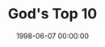 ---
layout: series
series: "God's Top 10"
permalink: "/gods-top-10/"
title: God's Top 10
date: 1998-06-07 00:00:00
endDate: 1998-08-09 00:00:00
description: "We look at the 10 Commandments and their relevancy in our lives today. "
src: "http://s3.amazonaws.com/crossroads-media/images/legacy/content/GenericCrnerSign.jpg"
---